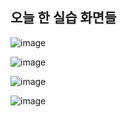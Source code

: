 오늘 한 실습 화면들
-

![image](https://github.com/user-attachments/assets/870b01e9-a2b4-4801-9946-4414182443b9)

![image](https://github.com/user-attachments/assets/53d89006-d8bb-42c3-b7ac-af1c8ab76a83)

![image](https://github.com/user-attachments/assets/82eb5296-e1fd-4327-9451-ea8a75058c0d)

![image](https://github.com/user-attachments/assets/fdb97050-3386-470d-a68c-bd042d500c4d)
